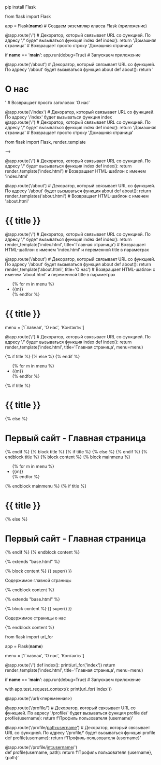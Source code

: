 <!-- Установка Flask -->

pip install Flask

<!-- Создаем рабочий файл site.py, импортируем Flask и пишем первое приложение. Просто переход на страницу -->

from flask import Flask

app = Flask(__name__)  # Создаем экземпляр класса Flask (приложение)

@app.route('/')  # Декоратор, который связывает URL со функцией. По адресу '/' будет вызываться функция index
def index():
    return 'Домашняя страница'  # Возвращает просто строку 'Домашняя страница'

if __name__ == '__main__':
    app.run(debug=True)  # Запускаем приложение

<!-- Если хотим добавить еще новую страницу, то добавляем еще один роутер -->

@app.route('/about')  # Декоратор, который связывает URL со функцией. По адресу '/about' будет вызываться функция about
def about():
    return '<h1>О нас</h1>'  # Возвращает просто заголовок 'О нас'

<!-- Если один и тот же обработчик (функция) должн срабатывать по нескольким адресам, то роутеры можно просто расположить друг над другом -->

@app.route('/index')  # Декоратор, который связывает URL со функцией. По адресу '/index' будет вызываться функция index  
@app.route('/')  # Декоратор, который связывает URL со функцией. По адресу '/' будет вызываться функция index
def index():
    return 'Домашняя страница'  # Возвращает просто строку 'Домашняя страница'

<!-- *************************************************************************************************************************************
******************************************************************************************************************************************
******************************************************************************************************************************************
2. Шаблонизаторы

Чтобы воспользоваться шаблонами необходимо дополнительно импортировать модуль из Flask -->

from flask import Flask, render_template

<!-- И тогда вызываем именно отдельно хранящийся шаблон.
Шаблоны берутся из подкаталога templates относитьльно нашей рабочей программы.
Создадим templstes/index.html в папке с site.py--> -->

@app.route('/')  # Декоратор, который связывает URL со функцией. По адресу '/' будет вызываться функция index
def index():
    return render_template('index.html')  # Возвращает HTML-шаблон с именем 'index.html'

<!-- Делаем тоже самое для второй страницы about  -->

@app.route('/about')  # Декоратор, который связывает URL со функцией. По адресу '/about' будет вызываться функция about
def about():
    return render_templates('about.html')  # Возвращает HTML-шаблон с именем 'about.html'

<!-- Параметры передаются в шаблоны с помощию {{ }}
Установим для title и заголовка h1 в обоих шаблонах -->

<!DOCTYPE html>
<html lang="en">
<head>
    <meta charset="UTF-8">
    <meta name="viewport" content="width=device-width, initial-scale=1.0">
    <title> {{ title }} </title>
</head>
<body>
    <h1> {{ title }} </h1>
</body>
</html>

<!-- И при передаче шаблона установим значение параметра title -->

@app.route('/')  # Декоратор, который связывает URL со функцией. По адресу '/' будет вызываться функция index
def index():
    return render_template('index.html', title='Главная страница')  # Возвращает HTML-шаблон с именем 'index.html' и переменной title в параметрах


@app.route('/about')  # Декоратор, который связывает URL со функцией. По адресу '/about' будет вызываться функция about
def about():
    return render_template('about.html', title='О нас')  # Возвращает HTML-шаблон с именем 'about.html' и переменной title в параметрах

<!-- Передадим список в шаблон. Выражения в шаблонах помещаются в {% %}. В конце обязательно закрытие выражения {% end... %} -->

</head>
<body>
    <ul>
        {% for m in menu %}
        <li>{{m}}</li>
        {% endfor %}
    </ul>
    <h1> {{ title }} </h1>
</body>
</html>

<!-- В коде пропишем этот список menu и укажем его так же при передаче шаблона. Укажем новый параметр menu и передадим в него наш список -->

menu = ['Главная', 'О нас', 'Контакты']

@app.route('/')  # Декоратор, который связывает URL со функцией. По адресу '/' будет вызываться функция index
def index():
    return render_template('index.html', title='Главная страница', menu=menu)

<!-- Немного усложним. Добавим условие if. Если передаем параметр title в обработчик - получаем Первый сайт - {{ title }}.
Если title не передается, то просто пишется заранее подготовленный текст "Первый сайт" -->

<head>
    <meta charset="UTF-8">
    <meta name="viewport" content="width=device-width, initial-scale=1.0">
    {% if title %}
        <title>Первый сайт - {{ title }}</title>
    {% else %}
        <title>Первый сайт</title>
    {% endif %}
</head>

<!-- Примерно тоже самое сделаем для body -->

<body>
    <ul>
        {% for m in menu %}
        <li>{{m}}</li>
        {% endfor %}
    </ul>
    {% if title %}
        <h1>{{ title }}</h1>
    {% else %}
        <h1>Первый сайт - Главная страница</h1>
    {% endif %}    
</body>

<!-- Тоже самое делаем для about -->

<!-- Делаем БАЗОВЫЙ шаблон base.html. Он содержит основную информацию, для предотвращения повторений ее в коде других страниц 
Все разбивается на блоки, которые потом будут заполняться или останутся с тем что задано, если этот блок не указан в определенном шаблоне-->

<!DOCTYPE html>
<html lang="en">
<head>
    <meta charset="UTF-8">
    <meta name="viewport" content="width=device-width, initial-scale=1.0">
    {% block title %}
    {% if title %}
        <title>Первый сайт - {{ title }}</title>
    {% else %}
        <title>Первый сайт</title>
    {% endif %}
    {% endblock title %}
</head>
<body>
    {% block content %}
    {% block mainmenu %}
    <ul>        
        {% for m in menu %}
        <li>{{m}}</li>
        {% endfor %}
    </ul>
    {% endblock mainmenu %}
    {% if title %}
        <h1>{{ title }}</h1>
    {% else %}
        <h1>Первый сайт - Главная страница</h1>
    {% endif %}   
    {% endblock content %} 
</body>
</html>

<!-- Перепишем шаблон index. Благодаря super() отображает то что было в базовом шаблоне, а не просто заменяет содержимым блока content) -->

{% extends "base.html" %}

{% block content %}
{{ super() }}
<p>Cодержимое главной страницы</p>
{% endblock content %}

<!-- Перепишем шаблон about -->

{% extends "base.html" %}

{% block content %}
{{ super() }}
<p>Cодержимое страницы о нас</p>
{% endblock content %}


<!-- *************************************************************************************************************************************
******************************************************************************************************************************************
******************************************************************************************************************************************
3+4. Контекст приложения и контекст запроса + функция url_for
   
ЗАПРОС ОТ ПОЛЬЗОВАТЕЛЯ = КОНТЕКСТ ПРИЛОЖЕНИЯ (g, current_app) + КОНТЕКСТ ЗАПРОСА (request, session)

Контекст приложения (создаается в первую очередь, до контекста запроса, но его наличие не обязательно):
g - пользовательская информация (например текущее соединение с базой данных). Как только обработка запрооса завершается данные удаляются.
current_app - ссылается на контекст текущего приложения, активизированного для соответствующего запроса

Контекст запроса (обязателен):
request - содержит данные запроса, включая url. Часто это данные get запроса (или post запроса при загрузке файлов). Эта переменная доступна
    в пределах потока данного запроса. 
session - словарь, в котором можно сохранять данные в пределах сессии. Т.е. она не удаляется после обработки запроса. И если запрос повторится,
    то данные будут браться из него (например данные авторизации пользователя, которые хранятся какой то период времени)


Функция url_for - позволяет генерировать url адрес по имени функции обработчика.
По факту возвращает то, что написано в @app.route
НАПРИМЕР -->

from flask import url_for

app = Flask(__name__)

menu = ['Главная', 'О нас', 'Контакты']

@app.route('/')
def index():
    print(url_for('index'))
    return render_template('index.html', title='Главная страница', menu=menu)

<!-- Здесь импортированная и вызванная в print функция url_for будет выводить в консоль '/' при каждом обращении к адресу главной страницы. 

Она нужна для относительного указания url адреса, чтобы не прописывать его вручную. Ведь если он изменится, то придется менять вручную во всех местах кода, где этот адрес используется.
Или когда url генерируется динамически и мы физически не можем его прописать вручную заранее.
Если с обработчиком связано несколько url адресов, то будет указан только тот, который находится ближе к самому обработчику.
Эта функция работает только в контексте запроса и работает с этим запросом. Если вызвать ее вне обработчика, то будет ошибка.

Можно создать ТЕСТОВЫЙ КОНТЕКСТ ЗАПРОСА не запуская веб сервер
Закоментируем строки-->
if __name__ == '__main__':
    app.run(debug=True)  # Запускаем приложение

<!-- И пропишем: -->
with app.test_request_context():
    print(url_for('index'))

<!-- Это позволит протестировать функцию url_for для любого обработчика вне его. -->

<!-- СПОСОБЫ ОПИСАНИЯ URL
Мы привязывали адреса с помощью декоратора route.

Но можно привязывать их к переменным и получить динамические адреса -->

@app.route('/url/<переменная>)

<!-- Т.е. переменная будет принимать значение, определяемое соответствующим url адресом -->

@app.route('/profile/<username>')  # Декоратор, который связывает URL со функцией. По адресу '/profile/<username>' будет вызываться функция profile
def profile(username):
    return f'Профиль пользователя {username}'

<!-- При запуске сервера и переходе по адресу http://127.0.0.1:5000/profile/phk мы получим вывод "Профиль пользователя phk".
Т.е. в переменную username поместилось то, что мы прописали в url адресе. 
Это работает только для переменной которая написана после слеша.
Если написать http://127.0.0.1:5000/profile/phk/phk то получим ошибку, т.к. тут уже другая структура.

Для исправления используется path-->
@app.route('/profile/<path:username>')  # Декоратор, который связывает URL со функцией. По адресу '/profile/<username>' будет вызываться функция profile
def profile(username):
    return f'Профиль пользователя {username}'

<!-- Теперь переменная username будет приниимать вообще весь оставшийся путь прописанный после profile/ 

КОНВЕКТОРЫ:
int - должны присутствовать только цифры
float - можно записывать число с плавающей точкой
path - можно использовать любые допустимые символы url плюс символ / -->

<!-- Можно совмещать конвекторы -->
@app.route('/profile/<int:username>/<path>')  
def profile(username, path):
    return f'Профиль пользователя {username}, {path}'

<!-- Будет ждать от нас http://127.0.0.1:5000/profile/123/phk с ответом Профиль пользователя 123, phk -->
